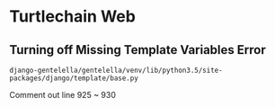 # Turtlechain Web

## Turning off Missing Template Variables Error 
``` django-gentelella/gentelella/venv/lib/python3.5/site-packages/django/template/base.py ```

Comment out line 925 ~ 930 
